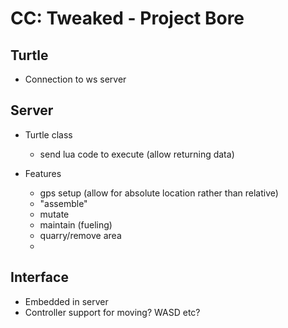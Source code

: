 # CC: Tweaked - Project Bore

## Turtle

- Connection to ws server

## Server

- Turtle class

  - send lua code to execute (allow returning data)

- Features
  - gps setup (allow for absolute location rather than relative)
  - "assemble"
  - mutate
  - maintain (fueling)
  - quarry/remove area
  -

## Interface

- Embedded in server
- Controller support for moving? WASD etc?
